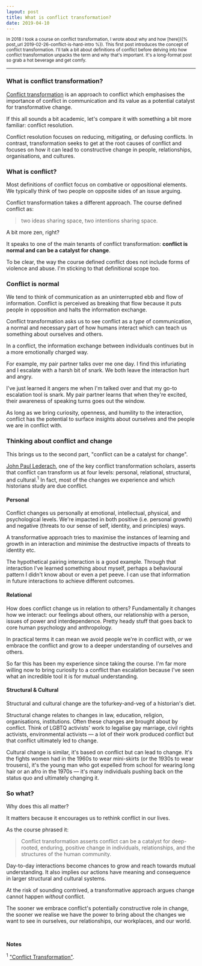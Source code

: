 ```yaml
---
layout: post
title: What is conflict transformation?
date: 2019-04-10
---
```


<sub>In 2018 I took a course on conflict transformation, I wrote about why and how [here]({% post_url 2019-02-26-conflict-is-hard-intro %}). This first post introduces the concept of conflict transformation. I'll talk a bit about definitions of conflict before delving into how conflict transformation unpacks the term and why that's important. It's a long-format post so grab a hot beverage and get comfy.</sub>

----------------------------------------------------------------

### What is conflict transformation?

[Conflict transformation](https://en.wikipedia.org/wiki/Conflict_transformation) is an approach to conflict which emphasises the importance of conflict in communication and its value as a potential catalyst for transformative change. 

If this all sounds a bit academic, let's compare it with something a bit more familiar: conflict resolution.  

Conflict resolution focuses on reducing, mitigating, or defusing conflicts. In contrast, transformation seeks to get at the root causes of conflict and focuses on how it can lead to constructive change in people, relationships, organisations, and cultures.

### What is conflict?

Most definitions of conflict focus on combative or oppositional elements. We typically think of two people on opposite sides of an issue arguing. 

Conflict transformation takes a different approach. The course defined conflict as:

 > two ideas sharing space, two intentions sharing space.

A bit more zen, right? 

It speaks to one of the main tenants of conflict transformation: **conflict is normal and can be a catalyst for change**.

To be clear, the way the course defined conflict does not include forms of violence and abuse. I'm sticking to that definitional scope too.

### Conflict is normal

We tend to think of communication as an uninterrupted ebb and flow of information. Conflict is perceived as breaking that flow because it puts people in opposition and halts the information exchange.

Conflict transformation asks us to see conflict as a _type_ of communication, a normal and necessary part of how humans interact which can teach us something about ourselves and others.

In a conflict, the information exchange between individuals continues but in a more emotionally charged way.

For example, my pair partner talks over me one day. I find this infuriating and I escalate with a harsh bit of snark. We both leave the interaction hurt and angry.

I've just learned it angers me when I'm talked over and that my go-to escalation tool is snark. My pair partner learns that when they're excited, their awareness of speaking turns goes out the window. 

As long as we bring curiosity, openness, and humility to the interaction, conflict has the potential to surface insights about ourselves and the people we are in conflict with. 

### Thinking about conflict and change

This brings us to the second part, "conflict can be a catalyst for change".

[John Paul Lederach](https://en.wikipedia.org/wiki/John_Paul_Lederach), one of the key conflict transformation scholars, asserts that conflict can transform us at four levels: personal, relational, structural, and cultural.<sup>1</sup> In fact, most of the changes we experience and which historians study are due conflict.

#### Personal
Conflict changes us personally at emotional, intellectual, physical, and psychological levels. We're impacted in both positive (i.e. personal growth) and negative (threats to our sense of self, identity, and principles) ways.

A transformative approach tries to maximise the instances of learning and growth in an interaction and minimise the destructive impacts of threats to identity etc.

The hypothetical pairing interaction is a good example. Through that interaction I've learned something about myself, perhaps a behavioural pattern I didn't know about or even a pet peeve. I can use that information in future interactions to achieve different outcomes.

#### Relational
How does conflict change us in relation to others? Fundamentally it changes how we interact: our feelings about others, our relationship with a person, issues of power and interdependence. Pretty heady stuff that goes back to core human psychology and anthropology. 

In practical terms it can mean we avoid people we're in conflict with, _or_ we embrace the conflict and grow to a deeper understanding of ourselves and others.

So far this has been my experience since taking the course. I'm far more willing now to bring curiosity to a conflict than escalation because I've seen what an incredible tool it is for mutual understanding. 

#### Structural & Cultural
Structural and cultural change are the tofurkey-and-veg of a historian's diet. 

Structural change relates to changes in law, education, religion, organisations, institutions. Often these changes are brought about by conflict. Think of LGBTQ activists' work to legalise gay marriage, civil rights activists, environmental activists –– a lot of their work produced conflict but that conflict ultimately led to change.

Cultural change is similar, it's based on conflict but can lead to change. It's the fights women had in the 1960s to wear mini-skirts (or the 1930s to wear trousers), it's the young man who got expelled from school for wearing long hair or an afro in the 1970s –– it's many individuals pushing back on the status quo and ultimately changing it.

### So what?

Why does this all matter? 

It matters because it encourages us to rethink conflict in our lives.

As the course phrased it:

> Conflict transformation asserts conflict can be a catalyst for deep-rooted, enduring, positive change in individuals, relationships, and the structures of the human community. 

Day-to-day interactions become chances to grow and reach towards mutual understanding. It also implies our actions have meaning and consequence in larger structural and cultural systems. 

At the risk of sounding contrived, a transformative approach argues change cannot happen _without_ conflict. 

The sooner we embrace conflict's potentially constructive role in change, the sooner we realise we have the power to bring about the changes we want to see in ourselves, our relationships, our workplaces, and our world.

<br>

**Notes**

<sup>1</sup> ["Conflict Transformation"](https://www.beyondintractability.org/essay/transformation).
